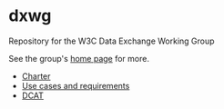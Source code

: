 # dxwg
Repository for the W3C Data Exchange Working Group

See the group's [home page](https://www.w3.org/2017/dxwg/) for more.

- [Charter](https://www.w3.org/2017/dxwg/charter)
- [Use cases and requirements](https://w3c.github.io/dxwg/ucr/)
- [DCAT](https://w3c.github.io/dxwg/dcat/)  
